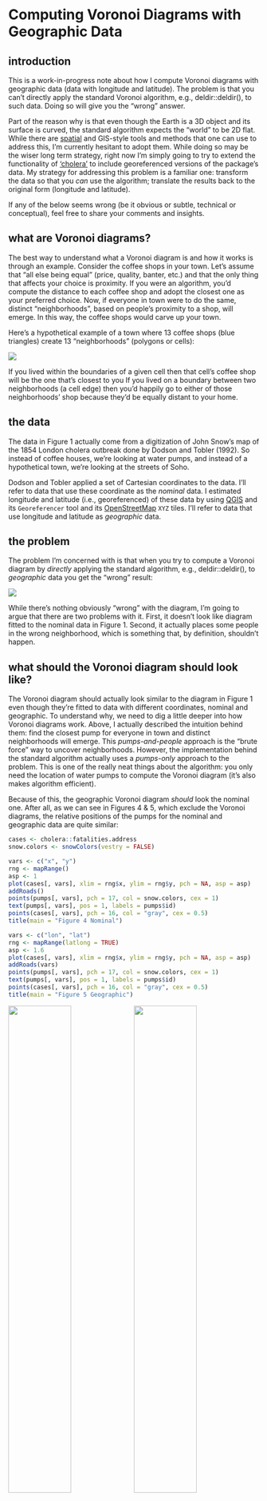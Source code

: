 Computing Voronoi Diagrams with Geographic Data
================

## introduction

This is a work-in-progress note about how I compute Voronoi diagrams
with geographic data (data with longitude and latitude). The problem is
that you can’t directly apply the standard Voronoi algorithm, e.g.,
deldir::deldir(), to such data. Doing so will give you the “wrong”
answer.

Part of the reason why is that even though the Earth is a 3D object and
its surface is curved, the standard algorithm expects the “world” to be
2D flat. While there are [spatial](https://rspatial.org/) and GIS-style
tools and methods that one can use to address this, I’m currently
hesitant to adopt them. While doing so may be the wiser long term
strategy, right now I’m simply going to try to extend the functionality
of [‘cholera’](https://github.com/lindbrook/cholera) to include
georeferenced versions of the package’s data. My strategy for addressing
this problem is a familiar one: transform the data so that you *can* use
the algorithm; translate the results back to the original form
(longitude and latitude).

If any of the below seems wrong (be it obvious or subtle, technical or
conceptual), feel free to share your comments and insights.

## what are Voronoi diagrams?

The best way to understand what a Voronoi diagram is and how it works is
through an example. Consider the coffee shops in your town. Let’s assume
that “all else being equal” (price, quality, banter, etc.) and that the
only thing that affects your choice is proximity. If you were an
algorithm, you’d compute the distance to each coffee shop and adopt the
closest one as your preferred choice. Now, if everyone in town were to
do the same, distinct “neighborhoods”, based on people’s proximity to a
shop, will emerge. In this way, the coffee shops would carve up your
town.

Here’s a hypothetical example of a town where 13 coffee shops (blue
triangles) create 13 “neighborhoods” (polygons or cells):

<img src="latlongVoronoi_files/figure-gfm/voronoi-1.png" style="display: block; margin: auto;" />

If you lived within the boundaries of a given cell then that cell’s
coffee shop will be the one that’s closest to you If you lived on a
boundary between two neighborhoods (a cell edge) then you’d happily go
to either of those neighborhoods’ shop because they’d be equally distant
to your home.

## the data

The data in Figure 1 actually come from a digitization of John Snow’s
map of the 1854 London cholera outbreak done by Dodson and Tobler
(1992). So instead of coffee houses, we’re looking at water pumps, and
instead of a hypothetical town, we’re looking at the streets of Soho.

Dodson and Tobler applied a set of Cartesian coordinates to the data.
I’ll refer to data that use these coordinate as the *nominal* data. I
estimated longitude and latitude (i.e., georeferenced) of these data by
using [QGIS](https://qgis.org/) and its `Georeferencer` tool and its
[OpenStreetMap](https://www.openstreetmap.org) `XYZ` tiles. I’ll refer
to data that use longitude and latitude as *geographic* data.

## the problem

The problem I’m concerned with is that when you try to compute a Voronoi
diagram by *directly* applying the standard algorithm, e.g.,
deldir::deldir(), to *geographic* data you get the “wrong” result:

<img src="latlongVoronoi_files/figure-gfm/wrong-1.png" style="display: block; margin: auto;" />

While there’s nothing obviously “wrong” with the diagram, I’m going to
argue that there are two problems with it. First, it doesn’t look like
diagram fitted to the nominal data in Figure 1. Second, it actually
places some people in the wrong neighborhood, which is something that,
by definition, shouldn’t happen.

## what should the Voronoi diagram should look like?

The Voronoi diagram should actually look similar to the diagram in
Figure 1 even though they’re fitted to data with different coordinates,
nominal and geographic. To understand why, we need to dig a little
deeper into how Voronoi diagrams work. Above, I actually described the
intuition behind them: find the closest pump for everyone in town and
distinct neighborhoods will emerge. This *pumps-and-people* approach is
the “brute force” way to uncover neighborhoods. However, the
implementation behind the standard algorithm actually uses a
*pumps-only* approach to the problem. This is one of the really neat
things about the algorithm: you only need the location of water pumps to
compute the Voronoi diagram (it’s also makes algorithm efficient).

Because of this, the geographic Voronoi diagram *should* look the
nominal one. After all, as we can see in Figures 4 & 5, which exclude
the Voronoi diagrams, the relative positions of the pumps for the
nominal and geographic data are quite similar:

``` r
cases <- cholera::fatalities.address
snow.colors <- snowColors(vestry = FALSE)

vars <- c("x", "y")
rng <- mapRange()
asp <- 1
plot(cases[, vars], xlim = rng$x, ylim = rng$y, pch = NA, asp = asp)
addRoads()
points(pumps[, vars], pch = 17, col = snow.colors, cex = 1)
text(pumps[, vars], pos = 1, labels = pumps$id)
points(cases[, vars], pch = 16, col = "gray", cex = 0.5)
title(main = "Figure 4 Nominal")

vars <- c("lon", "lat")
rng <- mapRange(latlong = TRUE)
asp <- 1.6
plot(cases[, vars], xlim = rng$x, ylim = rng$y, pch = NA, asp = asp)
addRoads(vars)
points(pumps[, vars], pch = 17, col = snow.colors, cex = 1)
text(pumps[, vars], pos = 1, labels = pumps$id)
points(cases[, vars], pch = 16, col = "gray", cex = 0.5)
title(main = "Figure 5 Geographic")
```

<img src="latlongVoronoi_files/figure-gfm/nominal_geographic-1.png" width="50%" /><img src="latlongVoronoi_files/figure-gfm/nominal_geographic-2.png" width="50%" />

As a result, the graph should look like this:

<img src="latlongVoronoi_files/figure-gfm/adjusted-1.png" style="display: block; margin: auto;" />

As we’ll see in the next section, that it looks like Figure 1 is no
coincidence.

### “brute force” pumps-and-people method behind the intuition

While it may not be computationally efficient, the value of the “brute
force” *pumps-and-people* approach goes beyond its ability to illustrate
the underlying intuition. For me, its value lies with the fact that it
provides a separate, independent way to compute and validate a Voronoi
diagram

As “proof” of the equivalence of the *pumps-and-people* (intuition) and
the *pumps-only* (implementation) methods, compare the *pumps-only*
diagram in Figure 1 with the illustration of the “brute force” method in
Figure 6:

<img src="latlongVoronoi_files/figure-gfm/euclidean_paths-1.png" style="display: block; margin: auto;" />

I created this graph by placing 20,000 regularly spaced points across
the face of the map. Next, I computed the distance from each point to
the 13 water pumps. Then, I drew a line from each point to its closest
pump (color-coded by pump). What emerges is evidence of equivalence in
the form of a kind of photographic negative or inverse of the pump-only
diagram.

With this tool in hand, I’ll show that the “Unadjusted Geographic” graph
in Figure 2 is “wrong” because it places some people in the wrong
neighborhood, which is something that shouldn’t happen by definition.

## classification error

To show that the diagram in Figure 2 mis-classifies some people, we need
to implement the “brute force” approach for geographic data. To do that
we need a way compute to compute distances between pumps and people
using geographic coordinates. I do so by using the geosphere::distGeo()
function to compute the the geodesic or great circle distance. This is
the distance between geographic coordinates along the curved surface of
the Earth as determined by the WGS84 ellipsoid model.

The key assumption here is that these geodesic distances represent the
“truth on the ground”. As such, they serve as the point of reference to
compare diagrams in Figures 2 and 3. Figures 7 and 8 re-plot those
diagrams and add the independently computed geodesic distances as
color-coded line segments that connect a person to their nearest pump.
Note that in contrast to the “brute force” plot in Figure 6, I’m only
using the 321 unique locations in the data that had at least one
fatality:

``` r
# "brute force" computation of geodesic distance to nearest pump

cases <- cholera::fatalities.address

nearest.pump <- do.call(rbind, lapply(cases$anchor, function(x) {
  p1 <- cases[cases$anchor == x, vars]
  d <- vapply(pumps$id, function(p) {
    p2 <- pumps[pumps$id == p, vars]
    geosphere::distGeo(p1, p2)
  }, numeric(1L))
  nearest <- which.min(d)
  data.frame(case = x, pump = pumps$id[pumps$id == nearest],
    meters = d[nearest])
}))
```

<img src="latlongVoronoi_files/figure-gfm/unadjusted_classification-1.png" style="display: block; margin: auto;" />

<img src="latlongVoronoi_files/figure-gfm/adjusted_classification-1.png" style="display: block; margin: auto;" />

In the “Unadjusted Geographic” graph (Figure 8), you can see
discrepancies between the cells and a person’s closest pump, which by
definition shouidn’t occur. In the “Adjusted Geographic” graph (Figure
9) there are no discrepancies.

## a solution

How does this adjustment in Figure 8 work? I use a familiar strategy: I
transform the data so that I *can* use the standard algorithm; I then
translate the results back to their original form (longitude and
latitude).

First, I transform the geographic coordinates so that they represent
relative rather than absolute positions. I do so by computing the
geodesic distance from an arbitrary point of reference (a “corner of the
map”) to the 13 water pumps. Second, I break down those distances into
its horizontal and vertical components, *meters-North* and *meters-East*
of the reference point. These components, the analogs of latitude and
longitude, serve as our new set of coordinates. The virtues of these new
coordinates is that they are Cartesian coordinates, which the standard
algorithm “expects”, and that they allow us to apply the standard
algorithm and to get the “right” results (Figure 8). Third, I translate
the results, which are the coordinates of the cell vertices, back to
longitude and latitude. To do that, I use data simulation to uncover the
relationship between geodesic distance and longitude, and the
relationship between geodesic distance and latitude. While both
relationships, for Soho at least, could statistically speaking be
summarized with a linear model (OLS), I instead fit both to separate
loess function. I then use those functions to translate the data back to
longitude and latitude.

## spatial data approach via ‘terra’

Finally, as a sanity check and as additional piece of evidence that I
may be on the right track, I replicate the “Unadjusted” and “Adjusted”
diagrams using the [spatial](https://rspatial.org/) approach employed in
the [‘terra’](https://cran.r-project.org/package=terra) package.

``` r
dat <- cholera::pumps[, c("lon", "lat")]
sv.data <- terra::vect(dat, crs = "+proj=longlat")
v1 <- terra::voronoi(sv.data)

pt1 <- "+proj=lcc +lat_1=51.510 +lat_2=51.516"
pt2 <- "+lat_0=51.513 +lon_0=-0.1367 +units=m"
proj <- paste(pt1, pt2)
sv.proj <- terra::project(sv.data, proj)
v2 <- terra::voronoi(sv.proj)

out1 <- terra::project(v1, "+proj=longlat")
out2 <- terra::project(v2, "+proj=longlat")

plot(out1, xlim = range(cholera::roads$lon), ylim = range(cholera::roads$lat))
addRoads(c("lon", "lat"))
points(cholera::pumps[, c("lon", "lat")])
text(cholera::pumps[, c("lon", "lat")], labels = 1:13, pos = 1)
title(main = "Figure 10 Undjusted Geographic")

plot(out2, xlim = range(cholera::roads$lon), ylim = range(cholera::roads$lat))
addRoads(c("lon", "lat"))
points(cholera::pumps[, c("lon", "lat")])
text(cholera::pumps[, c("lon", "lat")], labels = 1:13, pos = 1)
title(main = "Figure 11 Adjusted Geographic")
```

<img src="latlongVoronoi_files/figure-gfm/terra_data-1.png" alt="Figure 7 Nominal Analog with 'terra' package" width="50%" /><img src="latlongVoronoi_files/figure-gfm/terra_data-2.png" alt="Figure 7 Nominal Analog with 'terra' package" width="50%" />
